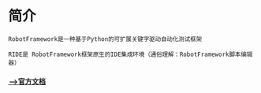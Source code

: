 # 简介

```
RobotFramework是一种基于Python的可扩展关键字驱动自动化测试框架

RIDE是 RobotFramework框架原生的IDE集成环境（通俗理解：RobotFramework脚本编辑器）
```

#### [ —&gt;官方文档](http://robotframework.org/robotframework)



